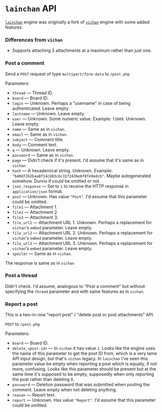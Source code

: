 # `lainchan` API

[`lainchan`](https://github.com/lainchan/lainchan) engine was originally a fork of [`vichan`](https://github.com/vichan-devel/vichan) engine with some added features.

### Differences from `vichan`

* Supports attaching 3 attachments at a maximum rather than just one.

### Post a comment

Send a `POST` request of type `multipart/form-data` to `/post.php`

Parameters:

* `thread` — Thread ID.
* `board` — Board ID.
* `login` — Unknown. Perhaps a "username" in case of being authenticated. Leave empty.
* `lastname` — Unknown. Leave empty.
* `user` — Unknown. Some numeric value. Example: `72809`. Unknown. Leave empty.
* `name` — Same as in `vichan`.
* `email` — Same as in `vichan`.
* `subject` — Comment title.
* `body` — Comment text.
* `q` — Unknown. Leave empty.
* `password` — Same as in `vichan`.
* `page` — Didn't check if it's present. I'd assume that it's same as in `vichan`.
* `hash` — A hexademical string. Unknown. Example: `"b40d7262baa8f14cb03cbc31f2436e6f8fe9edcb"`. Maybe autogenerated somehow. Dunno if could be omitted or not.
* `json_response` — Set to `1` to receive the HTTP response in `application/json` format.
* `post` —  Unknown. Has value `"Post"`. I'd assume that this parameter could be omitted.
* `file1` — Attachment 1.
* `file2` — Attachment 2.
* `file3` — Attachment 3.
* `file_url1` — Attachment URL 1. Unknown. Perhaps a replacement for `vichan`'s `embed` parameter. Leave empty.
* `file_url2` — Attachment URL 2. Unknown. Perhaps a replacement for `vichan`'s `embed` parameter. Leave empty.
* `file_url3` — Attachment URL 3. Unknown. Perhaps a replacement for `vichan`'s `embed` parameter. Leave empty.
* `spoiler` — Same as in `vichan`.

The response is same as in `vichan`

### Post a thread

Didn't check. I'd assume, analogous to "Post a comment" but without specifying the `thread` parameter and with same features as in `vichan`.

### Report a post

This is a two-in-one "report post" / "delete post or post attachments" API.

`POST` to `/post.php`

Parameters:

* `board` — Board ID.
* `delete_<post-id>` — In `vichan` it has value `1`. Looks like the engine uses the name of this parameter to get the post ID from, which is a very lame API input design, but that's `vichan` legacy. In `lainchan` I've seen this parameter value be empty when reporting a post which is equally, if not more, confusing. Looks like this parameter should be present but at the same time it's supposed to be empty, supposedly when only reporting the post rather than deleting it.
* `password` — Deletion password that was submitted when posting the comment. Leave empty when not deleting anything.
* `reason` — Report text.
* `report` — Unknown. Has value `"Report"`. I'd assume that this parameter could be omitted.